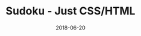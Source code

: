 ---
title: 'Sudoku - Just CSS/HTML'
description: 'Complete a sudoku puzzle without Javascript or server-side interaction.'
gametype: 'hard'
gameid: 1
date: 2018-06-20
tags: []
draft: false
type: 'games'
num19: [{'idx':1,'arr1':[1,2,3,4,5,6,7,8,9],'arr2':[1,2,3,4,5,6,7,8,9]},{'idx':2,'arr1':[1,2,3,4,5,6,7,8,9],'arr2':[1,2,3,4,5,6,7,8,9]},{'idx':3,'arr1':[1,2,3,4,5,6,7,8,9],'arr2':[1,2,3,4,5,6,7,8,9]},{'idx':4,'arr1':[1,2,3,4,5,6,7,8,9],'arr2':[1,2,3,4,5,6,7,8,9]},{'idx':5,'arr1':[1,2,3,4,5,6,7,8,9],'arr2':[1,2,3,4,5,6,7,8,9]},{'idx':6,'arr1':[1,2,3,4,5,6,7,8,9],'arr2':[1,2,3,4,5,6,7,8,9]},{'idx':7,'arr1':[1,2,3,4,5,6,7,8,9],'arr2':[1,2,3,4,5,6,7,8,9]},{'idx':8,'arr1':[1,2,3,4,5,6,7,8,9],'arr2':[1,2,3,4,5,6,7,8,9]},{'idx':9,'arr1':[1,2,3,4,5,6,7,8,9],'arr2':[1,2,3,4,5,6,7,8,9]}]
puzzle: [[0, 0, 6, 7, 0, 0, 4, 0, 0], [7, 0, 0, 0, 6, 0, 0, 9, 0], [0, 8, 0, 3, 0, 0, 1, 0, 7], [8, 0, 0, 0, 0, 5, 0, 0, 0], [0, 6, 0, 1, 0, 4, 0, 8, 0], [1, 0, 0, 0, 0, 8, 0, 0, 0], [0, 2, 0, 4, 0, 0, 3, 0, 9], [9, 0, 0, 0, 1, 0, 0, 4, 0], [0, 0, 1, 9, 0, 0, 7, 0, 0]]
layout: 'sudokucssstatic'
---